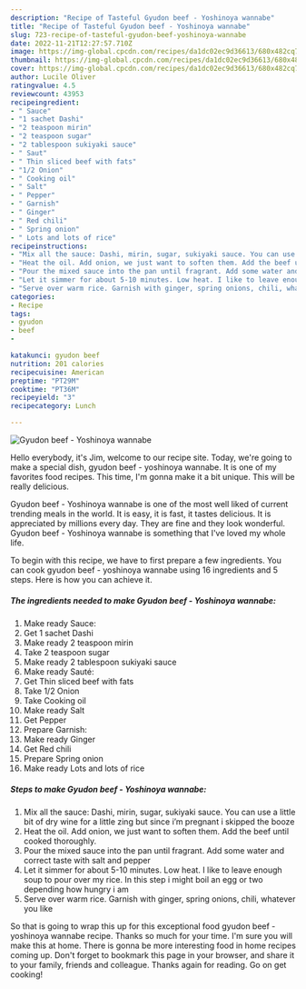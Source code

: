 ```yaml
---
description: "Recipe of Tasteful Gyudon beef - Yoshinoya wannabe"
title: "Recipe of Tasteful Gyudon beef - Yoshinoya wannabe"
slug: 723-recipe-of-tasteful-gyudon-beef-yoshinoya-wannabe
date: 2022-11-21T12:27:57.710Z
image: https://img-global.cpcdn.com/recipes/da1dc02ec9d36613/680x482cq70/gyudon-beef-yoshinoya-wannabe-recipe-main-photo.jpg
thumbnail: https://img-global.cpcdn.com/recipes/da1dc02ec9d36613/680x482cq70/gyudon-beef-yoshinoya-wannabe-recipe-main-photo.jpg
cover: https://img-global.cpcdn.com/recipes/da1dc02ec9d36613/680x482cq70/gyudon-beef-yoshinoya-wannabe-recipe-main-photo.jpg
author: Lucile Oliver
ratingvalue: 4.5
reviewcount: 43953
recipeingredient:
- " Sauce"
- "1 sachet Dashi"
- "2 teaspoon mirin"
- "2 teaspoon sugar"
- "2 tablespoon sukiyaki sauce"
- " Saut"
- " Thin sliced beef with fats"
- "1/2 Onion"
- " Cooking oil"
- " Salt"
- " Pepper"
- " Garnish"
- " Ginger"
- " Red chili"
- " Spring onion"
- " Lots and lots of rice"
recipeinstructions:
- "Mix all the sauce: Dashi, mirin, sugar, sukiyaki sauce. You can use a little bit of dry wine for a little zing but since i’m pregnant i skipped the booze"
- "Heat the oil. Add onion, we just want to soften them. Add the beef until cooked thoroughly."
- "Pour the mixed sauce into the pan until fragrant. Add some water and correct taste with salt and pepper"
- "Let it simmer for about 5-10 minutes. Low heat. I like to leave enough soup to pour over my rice. In this step i might boil an egg or two depending how hungry i am"
- "Serve over warm rice. Garnish with ginger, spring onions, chili, whatever you like"
categories:
- Recipe
tags:
- gyudon
- beef
- 

katakunci: gyudon beef  
nutrition: 201 calories
recipecuisine: American
preptime: "PT29M"
cooktime: "PT36M"
recipeyield: "3"
recipecategory: Lunch

---
```



![Gyudon beef - Yoshinoya wannabe](https://img-global.cpcdn.com/recipes/da1dc02ec9d36613/680x482cq70/gyudon-beef-yoshinoya-wannabe-recipe-main-photo.jpg)

Hello everybody, it's Jim, welcome to our recipe site. Today, we're going to make a special dish, gyudon beef - yoshinoya wannabe. It is one of my favorites food recipes. This time, I'm gonna make it a bit unique. This will be really delicious.



Gyudon beef - Yoshinoya wannabe is one of the most well liked of current trending meals in the world. It is easy, it is fast, it tastes delicious. It is appreciated by millions every day. They are fine and they look wonderful. Gyudon beef - Yoshinoya wannabe is something that I've loved my whole life.


To begin with this recipe, we have to first prepare a few ingredients. You can cook gyudon beef - yoshinoya wannabe using 16 ingredients and 5 steps. Here is how you can achieve it.

<!--inarticleads1-->

##### The ingredients needed to make Gyudon beef - Yoshinoya wannabe:

1. Make ready  Sauce:
1. Get 1 sachet Dashi
1. Make ready 2 teaspoon mirin
1. Take 2 teaspoon sugar
1. Make ready 2 tablespoon sukiyaki sauce
1. Make ready  Sauté:
1. Get  Thin sliced beef with fats
1. Take 1/2 Onion
1. Take  Cooking oil
1. Make ready  Salt
1. Get  Pepper
1. Prepare  Garnish:
1. Make ready  Ginger
1. Get  Red chili
1. Prepare  Spring onion
1. Make ready  Lots and lots of rice




<!--inarticleads2-->

##### Steps to make Gyudon beef - Yoshinoya wannabe:

1. Mix all the sauce: Dashi, mirin, sugar, sukiyaki sauce. You can use a little bit of dry wine for a little zing but since i’m pregnant i skipped the booze
1. Heat the oil. Add onion, we just want to soften them. Add the beef until cooked thoroughly.
1. Pour the mixed sauce into the pan until fragrant. Add some water and correct taste with salt and pepper
1. Let it simmer for about 5-10 minutes. Low heat. I like to leave enough soup to pour over my rice. In this step i might boil an egg or two depending how hungry i am
1. Serve over warm rice. Garnish with ginger, spring onions, chili, whatever you like




So that is going to wrap this up for this exceptional food gyudon beef - yoshinoya wannabe recipe. Thanks so much for your time. I'm sure you will make this at home. There is gonna be more interesting food in home recipes coming up. Don't forget to bookmark this page in your browser, and share it to your family, friends and colleague. Thanks again for reading. Go on get cooking!
